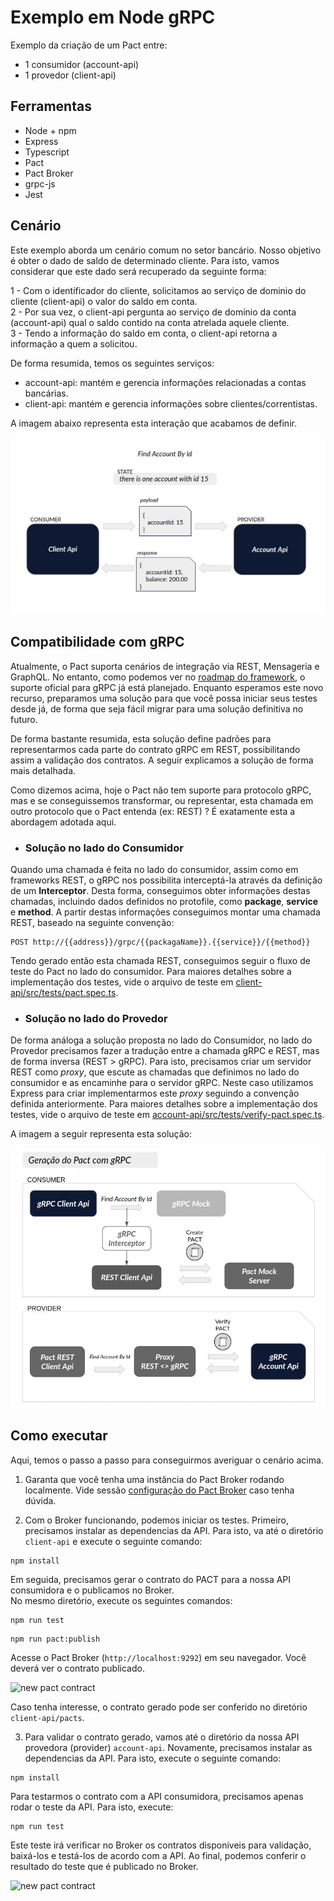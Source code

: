 # Exemplo em Node gRPC

Exemplo da criação de um Pact entre:

- 1 consumidor (account-api)
- 1 provedor (client-api)

## Ferramentas

- Node + npm
- Express
- Typescript
- Pact
- Pact Broker
- grpc-js
- Jest


## Cenário

Este exemplo aborda um cenário comum no setor bancário.
Nosso objetivo é obter o dado de saldo de determinado cliente. 
Para isto, vamos considerar que este dado será recuperado da seguinte forma:

1 - Com o identificador do cliente, solicitamos ao serviço de dominio do cliente (client-api) o valor do saldo em conta. <br>
2 - Por sua vez, o client-api pergunta ao serviço de domínio da conta (account-api) qual o saldo contido na conta atrelada aquele cliente. <br>
3 - Tendo a informação do saldo em conta, o client-api retorna a informação a quem a solicitou.

De forma resumida, temos os seguintes serviços:

* account-api: mantém e gerencia informações relacionadas a contas bancárias.
* client-api: mantém e gerencia informações sobre clientes/correntistas.

A imagem abaixo representa esta interação que acabamos de definir.

<img src="../../../imgs/client_account_findbyid_scenario.png" alt="gRPC pact scenario"/>


## Compatibilidade com gRPC

Atualmente, o Pact suporta cenários de integração via REST, Mensageria e GraphQL. 
No entanto, como podemos ver no [roadmap do framework](https://pact.canny.io/feature-requests/p/support-protobufs), o suporte oficial para gRPC já está planejado.
Enquanto esperamos este novo recurso, preparamos uma solução para que você possa iniciar seus testes desde já,
de forma que seja fácil migrar para uma solução definitiva no futuro. 

De forma bastante resumida, esta solução define padrões para representarmos cada parte do contrato gRPC em REST, 
possibilitando assim a validação dos contratos. A seguir explicamos a solução de forma mais detalhada. 

Como dizemos acima, hoje o Pact não tem suporte para protocolo gRPC, mas e se conseguissemos 
transformar, ou representar, esta chamada em outro protocolo que o Pact entenda (ex: REST) ? 
É exatamente esta a abordagem adotada aqui. 

* ### Solução no lado do Consumidor

Quando uma chamada é feita no lado do consumidor, assim como em frameworks REST, o gRPC nos possibilita 
interceptá-la através da definição de um **Interceptor**. Desta forma, conseguimos obter informações destas chamadas, incluindo dados definidos no protofile, como **package**, **service** e **method**. A partir destas informações conseguimos 
montar uma chamada REST, baseado na seguinte convenção:

```
POST http://{{address}}/grpc/{{packagaName}}.{{service}}/{{method}}
``` 

Tendo gerado então esta chamada REST, conseguimos seguir o fluxo de teste do Pact no lado do consumidor. 
Para maiores detalhes sobre a implementação dos testes, vide o arquivo de teste em [client-api/src/tests/pact.spec.ts](./client-api/src/tests/pact.spec.ts). 

* ### Solução no lado do Provedor

De forma análoga a solução proposta no lado do Consumidor, no lado do Provedor precisamos fazer a tradução entre a chamada gRPC e REST, mas de forma inversa (REST > gRPC). 
Para isto, precisamos criar um servidor REST como *proxy*, que escute as chamadas que definimos no lado do consumidor e as encaminhe para o servidor gRPC. 
Neste caso utilizamos Express para criar implementarmos este *proxy* seguindo a convenção definida anteriormente.
Para maiores detalhes sobre a implementação dos testes, vide o arquivo de teste em [account-api/src/tests/verify-pact.spec.ts](./client-api/src/tests/verify-pact.spec.ts). 

A imagem a seguir representa esta solução:

<img src="../../../imgs/node_pact_grpc_solution.png" alt="Node Pact gRPC solution"/>

## Como executar

Aqui, temos o passo a passo para conseguirmos averiguar o cenário acima.

1. Garanta que você tenha uma instância do Pact Broker rodando localmente.
   Vide sessão [configuração do Pact Broker](../../../README.md#config-broker) caso tenha dúvida.

2. Com o Broker funcionando, podemos iniciar os testes.
   Primeiro, precisamos instalar as dependencias da API. Para isto, va até o diretório `client-api` e execute o seguinte comando:

```shell
npm install
```

Em seguida, precisamos gerar o contrato do PACT para a nossa API consumidora e o publicamos no Broker. <br>
No mesmo diretório, execute os seguintes comandos:

```shell
npm run test
```

```shell
npm run pact:publish
```

Acesse o Pact Broker (`http://localhost:9292`) em seu navegador. Você deverá ver o contrato publicado.

<img src="../../../imgs/new-pact-contract.png" alt="new pact contract"/>

Caso tenha interesse, o contrato gerado pode ser conferido no diretório `client-api/pacts`.

3. Para validar o contrato gerado, vamos até o diretório da nossa API provedora (provider) `account-api`.
   Novamente, precisamos instalar as dependencias da API. Para isto, execute o seguinte comando:

```shell
npm install
```

Para testarmos o contrato com a API consumidora, precisamos apenas rodar o teste da API.
Para isto, execute:

```shell
npm run test
```

Este teste irá verificar no Broker os contratos disponiveis para validação, baixá-los e testá-los de acordo com a API.
Ao final, podemos conferir o resultado do teste que é publicado no Broker.

<img src="../../../imgs/validated-pact-contract.png" alt="new pact contract"/>
